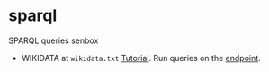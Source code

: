 # sparql

SPARQL queries senbox

- WIKIDATA at `wikidata.txt` [Tutorial](https://www.youtube.com/watch?v=b3ft3CzkLYk&ab_channel=WikimedianinResidence-UniversityofEdinburgh). Run queries on the [endpoint](https://query.wikidata.org/).
